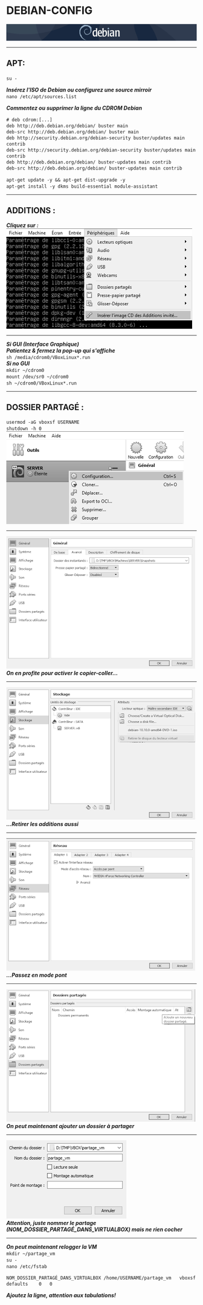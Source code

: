 #   DEBIAN-CONFIG
![screenshot0](IMG/debian-logo.png)  
___

## APT:
`su -`  

***Insérez l'ISO de Debian ou configurez une source mirroir***  
`nano /etc/apt/sources.list`  

***Commentez ou supprimer la ligne du CDROM Debian***  

    # deb cdrom:[...]
	deb http://deb.debian.org/debian/ buster main
	deb-src http://deb.debian.org/debian/ buster main
	deb http://security.debian.org/debian-security buster/updates main contrib
	deb-src http://security.debian.org/debian-security buster/updates main contrib
	deb http://deb.debian.org/debian/ buster-updates main contrib
	deb-src http://deb.debian.org/debian/ buster-updates main contrib
`apt-get update -y && apt-get dist-upgrade -y`   
`apt-get install -y dkms build-essential module-assistant`  
___

## ADDITIONS :
***Cliquez sur :***  
![screenshot00](IMG/06-debian-config/00.png)  
___
***Si GUI (Interface Graphique)***  
***Patientez & fermez la pop-up qui s'affiche***  
`sh /media/cdrom0/VBoxLinux*.run`  
***Si no GUI***  
`mkdir ~/cdrom0`  
`mount /dev/sr0 ~/cdrom0`  
`sh ~/cdrom0/VBoxLinux*.run`
___

## DOSSIER PARTAGÉ :
`usermod -aG vboxsf USERNAME`  
`shutdown -h 0`  
![screenshot00](IMG/06-debian-config/01.png) 
___

![screenshot00](IMG/06-debian-config/02.png)  
***On en profite pour activer le copier-coller...***
___
![screenshot00](IMG/06-debian-config/03.png)  
***...Retirer les additions aussi***
___
![screenshot00](IMG/06-debian-config/06.png)  
***...Passez en mode pont***
___
![screenshot00](IMG/06-debian-config/04.png)  
***On peut maintenant ajouter un dossier à partager***
___
![screenshot00](IMG/06-debian-config/05.png)  
***Attention, juste nommer le partage (NOM_DOSSIER_PARTAGÉ_DANS_VIRTUALBOX) mais ne rien cocher***  
___
***On peut maintenant relogger la VM***  
`mkdir ~/partage_vm`  
`su -`  
`nano /etc/fstab`

	NOM_DOSSIER_PARTAGÉ_DANS_VIRTUALBOX	/home/USERNAME/partage_vm	vboxsf	defaults	0	0
***Ajoutez la ligne, attention aux tabulations!***
